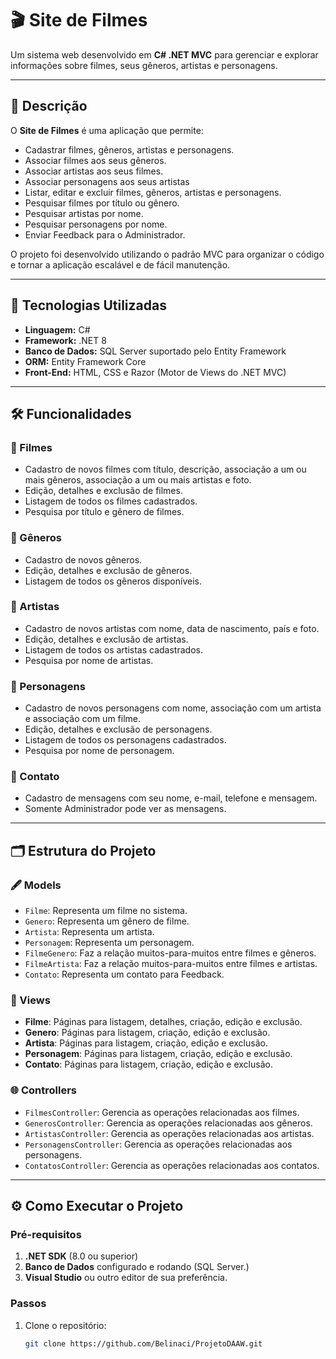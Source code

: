 # 🎬 Site de Filmes

Um sistema web desenvolvido em **C# .NET MVC** para gerenciar e explorar informações sobre filmes, seus gêneros, artistas e personagens. 

---

## 📖 Descrição

O **Site de Filmes** é uma aplicação que permite:
- Cadastrar filmes, gêneros, artistas e personagens.
- Associar filmes aos seus gêneros.
- Associar artistas aos seus filmes.
- Associar personagens aos seus artistas
- Listar, editar e excluir filmes, gêneros, artistas e personagens.
- Pesquisar filmes por título ou gênero.
- Pesquisar artistas por nome.
- Pesquisar personagens por nome.
- Enviar Feedback para o Administrador.

O projeto foi desenvolvido utilizando o padrão MVC para organizar o código e tornar a aplicação escalável e de fácil manutenção.

---

## 🚀 Tecnologias Utilizadas

- **Linguagem:** C#  
- **Framework:** .NET 8  
- **Banco de Dados:** SQL Server suportado pelo Entity Framework  
- **ORM:** Entity Framework Core  
- **Front-End:** HTML, CSS e Razor (Motor de Views do .NET MVC)

---

## 🛠️ Funcionalidades

### 🔹 Filmes
- Cadastro de novos filmes com título, descrição, associação a um ou mais gêneros, associação a um ou mais artistas e foto.
- Edição, detalhes e exclusão de filmes.
- Listagem de todos os filmes cadastrados.
- Pesquisa por título e gênero de filmes.

### 🔹 Gêneros
- Cadastro de novos gêneros.
- Edição, detalhes e exclusão de gêneros.
- Listagem de todos os gêneros disponíveis.

### 🔹 Artistas
- Cadastro de novos artistas com nome, data de nascimento, país e foto.
- Edição, detalhes e exclusão de artistas.
- Listagem de todos os artistas cadastrados.
- Pesquisa por nome de artistas.

### 🔹 Personagens
- Cadastro de novos personagens com nome, associação com um artista e associação com um filme.
- Edição, detalhes e exclusão de personagens.
- Listagem de todos os personagens cadastrados.
- Pesquisa por nome de personagem.

### 🔹 Contato
- Cadastro de mensagens com seu nome, e-mail, telefone e mensagem.
- Somente Administrador pode ver as mensagens.

---

## 🗂️ Estrutura do Projeto

### 🖋️ Models
- `Filme`: Representa um filme no sistema.
- `Genero`: Representa um gênero de filme.
- `Artista`: Representa um artista.
- `Personagem`: Representa um personagem.
- `FilmeGenero`: Faz a relação muitos-para-muitos entre filmes e gêneros.
- `FilmeArtista`: Faz a relação muitos-para-muitos entre filmes e artistas.
- `Contato`: Representa um contato para Feedback.


### 🎨 Views
- **Filme**: Páginas para listagem, detalhes, criação, edição e exclusão.
- **Genero**: Páginas para listagem, criação, edição e exclusão.
- **Artista**: Páginas para listagem, criação, edição e exclusão.
- **Personagem**: Páginas para listagem, criação, edição e exclusão.
- **Contato**: Páginas para listagem, criação, edição e exclusão.

### 🌐 Controllers
- `FilmesController`: Gerencia as operações relacionadas aos filmes.
- `GenerosController`: Gerencia as operações relacionadas aos gêneros.
- `ArtistasController`: Gerencia as operações relacionadas aos artistas.
- `PersonagensController`: Gerencia as operações relacionadas aos personagens.
- `ContatosController`: Gerencia as operações relacionadas aos contatos.

---

## ⚙️ Como Executar o Projeto

### Pré-requisitos
1. **.NET SDK** (8.0 ou superior)
2. **Banco de Dados** configurado e rodando (SQL Server.)
3. **Visual Studio** ou outro editor de sua preferência.

### Passos
1. Clone o repositório:
   ```bash
   git clone https://github.com/Belinaci/ProjetoDAAW.git
